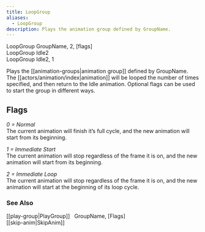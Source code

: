 ```yaml
---
title: LoopGroup
aliases:
  - LoopGroup
description: Plays the animation group defined by GroupName.
---
```

LoopGroup GroupName, 2, \[flags\]  
LoopGroup Idle2  
LoopGroup Idle2, 1  

Plays the [[animation-groups|animation group]] defined by GroupName. The [[actors/animation/index|animation]] will be looped the number of times specified, and then return to the Idle animation. Optional flags can be used to start the group in different ways.

## Flags  
_0 = Normal_  
The current animation will finish it’s full cycle, and the new animation will start from its beginning.

_1 = Immediate Start_  
The current animation will stop regardless of the frame it is on, and the new animation will start from its beginning.

_2 = Immediate Loop_  
The current animation will stop regardless of the frame it is on, and the new animation will start at the beginning of its loop cycle.

### See Also  
[[play-group|PlayGroup]] &nbsp; GroupName, \[Flags\]  
[[skip-anim|SkipAnim]]  
